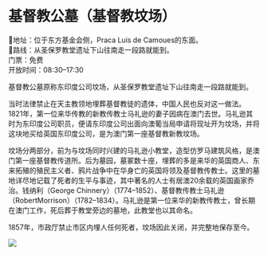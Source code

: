 # 基督教公墓（基督教坟场）  
📍地址：位于东方基金会侧，Praca Luis de Camoues的东面。  
👣路线：从圣保罗教堂遗址下山往南走一段路就能到。  
门票：免费  
开放时间：08:30–17:30  

基督教公墓原称东印度公司坟场，从圣保罗教堂遗址下山往南走一段路就能到。  

当时法律禁止在天主教领地埋葬基督教徒的遗体，中国人民也反对这一做法。1821年，第一位来华传教的新教传教士马礼逊的妻子因病在澳门去世。马礼逊其时为东印度公司职员，便请东印度公司出面向澳葡当局申请将现址开为坟场，并将这块地买给英国东印度公司，是为澳门第一座基督教新教坟场。  

坟场分两部分，前为与坟场同时兴建的马礼逊小教堂，造型仿罗马建筑风格，是澳门第一座基督教传道所。后为墓园，墓冢数十座，埋葬的多是来华的英国商人、东来拓殖的殖民主义者、鸦片战争中在华身亡的英国将领及基督教传教士。这里的墓地详尽地记载了死者的生平与事迹，其中著名的人士有居澳20余载的英国画家乔治。钱纳利（George Chinnery）（1774–1852）、基督教传教士马礼逊（RobertMorrison）（1782–1834）。马礼逊是第一位来华的新教传教士，曾长期在澳门工作，死后葬于教堂旁边的墓地，此教堂也以其命名。  

1857年，市政厅禁止市区内埋人任何死者，坟场因此关闭，并完整地保存至今。  

![](https://raw.gitmirror.com/szqq0512/Pic/main/img/202201212118554.png)  
<!-- Last processed: 2025-07-22 03:44:27 -->
